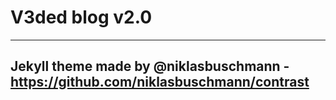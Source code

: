 # V3ded blog v2.0

***

## Jekyll theme made by @niklasbuschmann - https://github.com/niklasbuschmann/contrast
